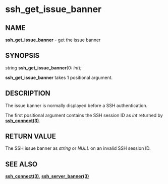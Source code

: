 # ssh_get_issue_banner

## NAME

**ssh_get_issue_banner** - get the issue banner

## SYNOPSIS

*string* **ssh_get_issue_banner**(0: *int*);

**ssh_get_issue_banner** takes 1 positional argument.

## DESCRIPTION

The issue banner is normally displayed before a SSH authentication.

The first positional argument contains the SSH session ID as *int* returned by **[ssh_connect(3)](ssh_connect.md)**.

## RETURN VALUE

The SSH issue banner as *string* or *NULL* on an invalid SSH session ID.

## SEE ALSO

**[ssh_connect(3)](ssh_connect.md)**, **[ssh_server_banner(3)](ssh_get_server_banner.md)**